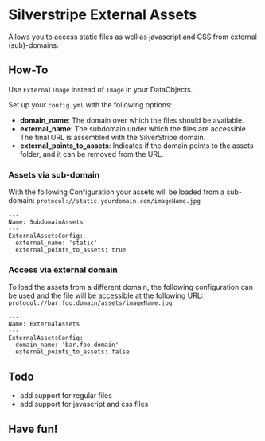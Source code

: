 # Silverstripe External Assets

Allows you to access static files as ~~well as javascript and CSS~~ from external (sub)-domains.

## How-To

Use `ExternalImage` instead of `Image` in your DataObjects.

Set up your `config.yml` with the following options:

- __domain_name__: The domain over which the files should be available.
- __external_name__: The subdomain under which the files are accessible.  
The final URL is assembled with the SilverStripe domain.
- __external_points_to_assets__: Indicates if the domain points to the assets folder, and it can be removed from the URL.

### Assets via sub-domain

With the following Configuration your assets will be loaded from a sub-domain: `protocol://static.yourdomain.com/imageName.jpg`

```
---
Name: SubdomainAssets
---
ExternalAssetsConfig:
  external_name: 'static'
  external_points_to_assets: true
```

### Access via external domain

To load the assets from a different domain, the following configuration can be used and the file will be accessible at the following URL: `protocol://bar.foo.domain/assets/imageName.jpg`

```
---
Name: ExternalAssets
---
ExternalAssetsConfig:
  domain_name: 'bar.foo.domain'
  external_points_to_assets: false
```

## Todo


- add support for regular files
- add support for javascript and css files


## Have fun!